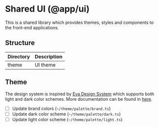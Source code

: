 # Shared UI (@app/ui)

This is a shared library which provides themes, styles and components to the front-end applications.

## Structure

| Directory | Description |
| --------- | ----------- |
| theme     | UI theme    |

## Theme

The design system is inspired by [Eva Design System](https://colors.eva.design/) which supports both light and dark color schemes. More documentation can be found in [here](https://akveo.github.io/react-native-ui-kitten/docs/design-system/eva-design-system-intro#eva-design-system).

- [ ] Update brand colors (`~/theme/palette/brand.ts`)
- [ ] Update dark color scheme (`~/theme/palette/dark.ts`)
- [ ] Update light color scheme (`~/theme/palette/light.ts`)
